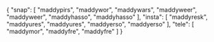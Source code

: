 {
  "snap": [
    "maddypirs",
    "maddywor",
    "maddywars",
    "maddyweer",
    "maddyweer",
    "maddyhasso",
    "maddyhasso"
  ],
  "insta": [
    "maddyresk",
    "maddyures",
    "maddyures",
    "maddyerso",
    "maddyerso"
  ],
  "tele": [
    "maddymor",
    "maddyfre",
    "maddyfre"
  ]
}
